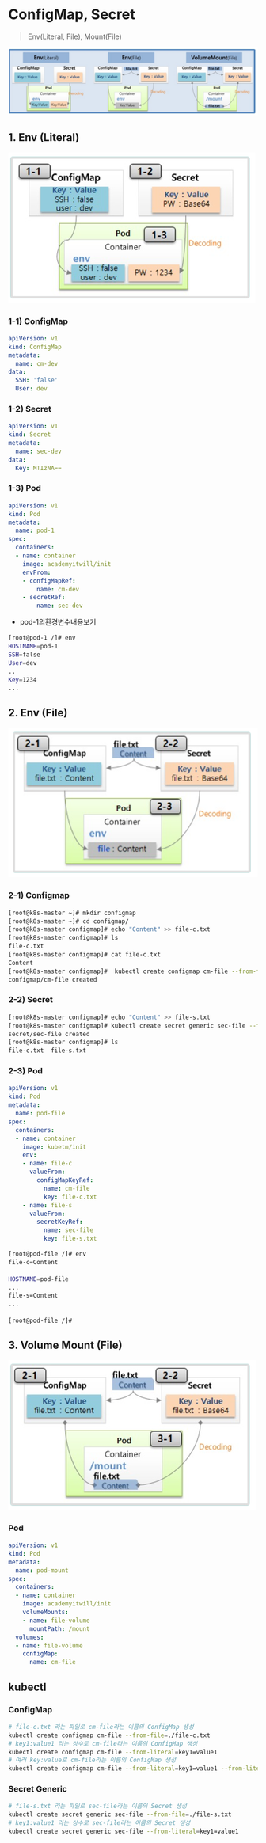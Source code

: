 # ConfigMap, Secret

> Env(Literal, File), Mount(File)

![alt text](image-20.png)


  ## 1. Env (Literal) 

  ![alt text](image-21.png)

  ### 1-1) ConfigMap

```yaml
apiVersion: v1
kind: ConfigMap
metadata:
  name: cm-dev
data:
  SSH: 'false'
  User: dev
```

   ### 1-2) Secret

```yml
apiVersion: v1
kind: Secret
metadata:
  name: sec-dev
data:
  Key: MTIzNA==
```
  ### 1-3) Pod

```yml
apiVersion: v1
kind: Pod
metadata:
  name: pod-1
spec:
  containers:
  - name: container
    image: academyitwill/init
    envFrom:
    - configMapRef:
        name: cm-dev
    - secretRef:
        name: sec-dev
```

- pod-1의환경변수내용보기
```bash
[root@pod-1 /]# env
HOSTNAME=pod-1
SSH=false
User=dev
..
Key=1234
...

``` 


  ## 2. Env (File) 

   ![alt text](image-22.png)

   ### 2-1) Configmap

```bash
[root@k8s-master ~]# mkdir configmap
[root@k8s-master ~]# cd configmap/
[root@k8s-master configmap]# echo "Content" >> file-c.txt
[root@k8s-master configmap]# ls
file-c.txt
[root@k8s-master configmap]# cat file-c.txt
Content
[root@k8s-master configmap]#  kubectl create configmap cm-file --from-file=./file-c.txt
configmap/cm-file created
```

   ### 2-2) Secret

```bash
[root@k8s-master configmap]# echo "Content" >> file-s.txt
[root@k8s-master configmap]# kubectl create secret generic sec-file --from-file=./file-s.txt
secret/sec-file created
[root@k8s-master configmap]# ls
file-c.txt  file-s.txt
```
  ### 2-3) Pod

```yml
apiVersion: v1
kind: Pod
metadata:
  name: pod-file
spec:
  containers:
  - name: container
    image: kubetm/init
    env:
    - name: file-c
      valueFrom:
        configMapKeyRef:
          name: cm-file
          key: file-c.txt
    - name: file-s
      valueFrom:
        secretKeyRef:
          name: sec-file
          key: file-s.txt
```
```bash
[root@pod-file /]# env
file-c=Content

HOSTNAME=pod-file
...
file-s=Content
...

[root@pod-file /]# 
```

   ## 3. Volume Mount (File)

   ![alt text](image-23.png)

   ###  Pod

```yml
apiVersion: v1
kind: Pod
metadata:
  name: pod-mount
spec:
  containers:
  - name: container
    image: academyitwill/init
    volumeMounts:
    - name: file-volume
      mountPath: /mount
  volumes:
  - name: file-volume
    configMap:
      name: cm-file
```

## kubectl
### **ConfigMap**

```bash
# file-c.txt 라는 파일로 cm-file라는 이름의 ConfigMap 생성
kubectl create configmap cm-file --from-file=./file-c.txt
# key1:value1 라는 상수로 cm-file라는 이름의 ConfigMap 생성
kubectl create configmap cm-file --from-literal=key1=value1
# 여러 key:value로 cm-file라는 이름의 ConfigMap 생성 
kubectl create configmap cm-file --from-literal=key1=value1 --from-literal=key2=value2
```
### **Secret Generic**

```bash
# file-s.txt 라는 파일로 sec-file라는 이름의 Secret 생성
kubectl create secret generic sec-file --from-file=./file-s.txt
# key1:value1 라는 상수로 sec-file라는 이름의 Secret 생성
kubectl create secret generic sec-file --from-literal=key1=value1
```
